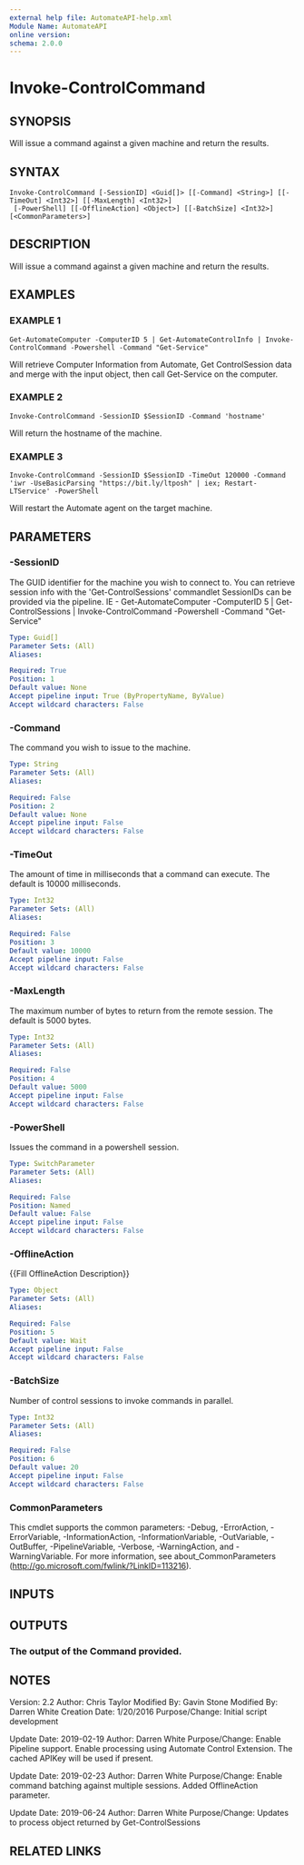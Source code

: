 ```yaml
---
external help file: AutomateAPI-help.xml
Module Name: AutomateAPI
online version:
schema: 2.0.0
---
```


# Invoke-ControlCommand

## SYNOPSIS
Will issue a command against a given machine and return the results.

## SYNTAX

```
Invoke-ControlCommand [-SessionID] <Guid[]> [[-Command] <String>] [[-TimeOut] <Int32>] [[-MaxLength] <Int32>]
 [-PowerShell] [[-OfflineAction] <Object>] [[-BatchSize] <Int32>] [<CommonParameters>]
```

## DESCRIPTION
Will issue a command against a given machine and return the results.

## EXAMPLES

### EXAMPLE 1
```
Get-AutomateComputer -ComputerID 5 | Get-AutomateControlInfo | Invoke-ControlCommand -Powershell -Command "Get-Service"
```

Will retrieve Computer Information from Automate, Get ControlSession data and merge with the input object, then call Get-Service on the computer.

### EXAMPLE 2
```
Invoke-ControlCommand -SessionID $SessionID -Command 'hostname'
```

Will return the hostname of the machine.

### EXAMPLE 3
```
Invoke-ControlCommand -SessionID $SessionID -TimeOut 120000 -Command 'iwr -UseBasicParsing "https://bit.ly/ltposh" | iex; Restart-LTService' -PowerShell
```

Will restart the Automate agent on the target machine.

## PARAMETERS

### -SessionID
The GUID identifier for the machine you wish to connect to.
You can retrieve session info with the 'Get-ControlSessions' commandlet
SessionIDs can be provided via the pipeline.
IE - Get-AutomateComputer -ComputerID 5 | Get-ControlSessions | Invoke-ControlCommand -Powershell -Command "Get-Service"

```yaml
Type: Guid[]
Parameter Sets: (All)
Aliases:

Required: True
Position: 1
Default value: None
Accept pipeline input: True (ByPropertyName, ByValue)
Accept wildcard characters: False
```

### -Command
The command you wish to issue to the machine.

```yaml
Type: String
Parameter Sets: (All)
Aliases:

Required: False
Position: 2
Default value: None
Accept pipeline input: False
Accept wildcard characters: False
```

### -TimeOut
The amount of time in milliseconds that a command can execute.
The default is 10000 milliseconds.

```yaml
Type: Int32
Parameter Sets: (All)
Aliases:

Required: False
Position: 3
Default value: 10000
Accept pipeline input: False
Accept wildcard characters: False
```

### -MaxLength
The maximum number of bytes to return from the remote session.
The default is 5000 bytes.

```yaml
Type: Int32
Parameter Sets: (All)
Aliases:

Required: False
Position: 4
Default value: 5000
Accept pipeline input: False
Accept wildcard characters: False
```

### -PowerShell
Issues the command in a powershell session.

```yaml
Type: SwitchParameter
Parameter Sets: (All)
Aliases:

Required: False
Position: Named
Default value: False
Accept pipeline input: False
Accept wildcard characters: False
```

### -OfflineAction
{{Fill OfflineAction Description}}

```yaml
Type: Object
Parameter Sets: (All)
Aliases:

Required: False
Position: 5
Default value: Wait
Accept pipeline input: False
Accept wildcard characters: False
```

### -BatchSize
Number of control sessions to invoke commands in parallel.

```yaml
Type: Int32
Parameter Sets: (All)
Aliases:

Required: False
Position: 6
Default value: 20
Accept pipeline input: False
Accept wildcard characters: False
```

### CommonParameters
This cmdlet supports the common parameters: -Debug, -ErrorAction, -ErrorVariable, -InformationAction, -InformationVariable, -OutVariable, -OutBuffer, -PipelineVariable, -Verbose, -WarningAction, and -WarningVariable.
For more information, see about_CommonParameters (http://go.microsoft.com/fwlink/?LinkID=113216).

## INPUTS

## OUTPUTS

### The output of the Command provided.
## NOTES
Version:        2.2
Author:         Chris Taylor
Modified By:    Gavin Stone 
Modified By:    Darren White
Creation Date:  1/20/2016
Purpose/Change: Initial script development

Update Date:    2019-02-19
Author:         Darren White
Purpose/Change: Enable Pipeline support.
Enable processing using Automate Control Extension.
The cached APIKey will be used if present.

Update Date:    2019-02-23
Author:         Darren White
Purpose/Change: Enable command batching against multiple sessions.
Added OfflineAction parameter.

Update Date:    2019-06-24
Author:         Darren White
Purpose/Change: Updates to process object returned by Get-ControlSessions

## RELATED LINKS
